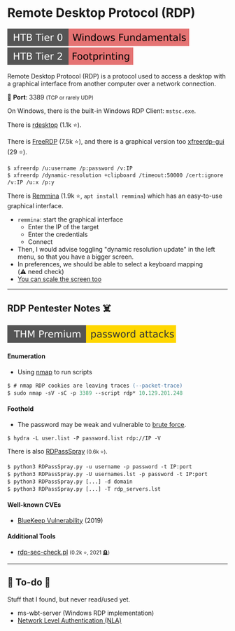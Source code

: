 # Remote Desktop Protocol (RDP)

[![windowsfundamentals](../../../cybersecurity/_badges/htb/windowsfundamentals.svg)](https://academy.hackthebox.com/course/preview/windows-fundamentals)
[![footprinting](../../../cybersecurity/_badges/htb/footprinting.svg)](https://academy.hackthebox.com/course/preview/footprinting)

<div class="row row-cols-lg-2"><div>

Remote Desktop Protocol (RDP) is a protocol used to access a  desktop with a graphical interface from another computer over a network connection.

🐊️ **Port**: 3389 <small>(TCP or rarely UDP)</small>

On Windows, there is the built-in Windows RDP Client: `mstsc.exe`.

There is [rdesktop](https://github.com/rdesktop/rdesktop) (1.1k ⭐).

There is [FreeRDP](https://github.com/FreeRDP/FreeRDP) (7.5k ⭐), and there is a graphical version too [xfreerdp-gui](https://github.com/wyllianbs/xfreerdp-gui) (29 ⭐).

```shell!
$ xfreerdp /u:username /p:password /v:IP
$ xfreerdp /dynamic-resolution +clipboard /timeout:50000 /cert:ignore /v:IP /u:x /p:y
```
</div><div>

There is [Remmina](https://github.com/FreeRDP/Remmina) (1.9k ⭐, `apt install remmina`) which has an easy-to-use graphical interface.

* `remmina`: start the graphical interface
  * Enter the IP of the target
  * Enter the credentials
  * Connect
* Then, I would advise toggling "dynamic resolution update" in the left menu, so that you have a bigger screen.
* In preferences, we should be able to select a keyboard mapping <nobr class="small text-muted">(⚠️ need check)</nobr>
* [You can scale the screen too](https://askubuntu.com/questions/1075098/remmina-scaling-options)
</div></div>

<hr class="sep-both">

## RDP Pentester Notes ☠️

[![passwordattacks](../../../cybersecurity/_badges/thmp/passwordattacks.svg)](https://tryhackme.com/room/passwordattacks)

<div class="row row-cols-lg-2"><div>

#### Enumeration

* Using [nmap](/cybersecurity/red-team/tools/scanners/ports/nmap.md) to run scripts

```ps
$ # nmap RDP cookies are leaving traces (--packet-trace)
$ sudo nmap -sV -sC -p 3389 --script rdp* 10.129.201.248
```

#### Foothold

* The password may be weak and vulnerable to [brute force](/cybersecurity/red-team/s2.discovery/techniques/network/auth.md).

```shell!
$ hydra -L user.list -P password.list rdp://IP -V
```

There is also [RDPassSpray](https://github.com/xFreed0m/RDPassSpray) <small>(0.6k ⭐)</small>.

```ps
$ python3 RDPassSpray.py -u username -p password -t IP:port
$ python3 RDPassSpray.py -U usernames.lst -p password -t IP:port
$ python3 RDPassSpray.py [...] -d domain
$ python3 RDPassSpray.py [...] -T rdp_servers.lst
```
</div><div>

#### Well-known CVEs

* [BlueKeep Vulnerability](https://en.wikipedia.org/wiki/BlueKeep) (2019)

#### Additional Tools

* [rdp-sec-check.pl](https://github.com/CiscoCXSecurity/rdp-sec-check) <small>(0.2k ⭐, 2021 🪦)</small>
</div></div>

<hr class="sep-both">

## 👻 To-do 👻

Stuff that I found, but never read/used yet.

<div class="row row-cols-lg-2"><div>

* ms-wbt-server (Windows RDP implementation)
* [Network Level Authentication (NLA)](https://en.wikipedia.org/wiki/Remote_Desktop_Services#Network_Level_Authentication)
</div><div>
</div></div>